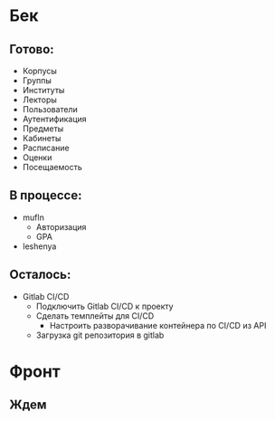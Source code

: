 # Бек
## Готово:
- Корпусы
- Группы
- Институты
- Лекторы
- Пользователи
- Аутентификация
- Предметы
- Кабинеты
- Расписание
- Оценки
- Посещаемость

## В процессе:
- mufln
  - Авторизация
  - GPA
- leshenya

## Осталось:
 - Gitlab CI/CD
   - Подключить Gitlab CI/CD к проекту
   - Сделать темплейты для CI/CD
     - Настроить разворачивание контейнера по CI/CD из API
   - Загрузка git репозитория в gitlab
# Фронт
## Ждем
